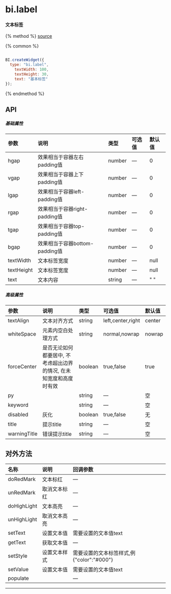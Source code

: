 # bi.label

#### 文本标签

{% method %}
[source](https://jsfiddle.net/fineui/47f5ps1j/)

{% common %}
```javascript

BI.createWidget({
  type: "bi.label",
	textWidth: 100,
	textHeight: 30,
	text: "基本标签"
});


```

{% endmethod %}


## API
##### 基础属性

| 参数    | 说明                           | 类型       | 可选值 | 默认值
| :------ |:-------------                  | :-----     | :----|:----
| hgap    | 效果相当于容器左右padding值    |    number  |  —|  0  |
| vgap    | 效果相当于容器上下padding值    |    number  |  —|  0  |
| lgap    | 效果相当于容器left-padding值   |    number  | — |  0  |
| rgap    | 效果相当于容器right-padding值  |    number  |  —|  0  |
| tgap    | 效果相当于容器top-padding值    |    number  | — |  0  |
| bgap    | 效果相当于容器bottom-padding值 |    number  | — |  0  |
| textWidth   | 文本标签宽度     |    number| —  | null    |
| textHeight  | 文本标签宽度     |    number| —  | null    |
| text    | 文本内容        |    string | — | " " |


##### 高级属性

| 参数    | 说明                           | 类型       | 可选值 | 默认值
| :------ |:-------------                  | :-----     | :----|:----
| textAlign  | 文本对齐方式     |    string  |  left,center,right | center |
| whiteSpace | 元素内空白处理方式    |    string| normal,nowrap | nowrap|
| forceCenter | 是否无论如何都要居中, 不考虑超出边界的情况, 在未知宽度和高度时有效    |    boolean | true,false |  true |
| py      |      |    string | — | 空 |
| keyword |      |    string |  —| 空 |
| disabled | 灰化     |    boolean| true,false | 无 |
| title  | 提示title     |    string | — | 空 |
| warningTitle | 错误提示title     |    string | — | 空 |

## 对外方法
| 名称     | 说明                           |  回调参数     
| :------ |:-------------                  | :-----   
| doRedMark | 文本标红  | —  |
| unRedMark | 取消文本标红| —|
| doHighLight | 文本高亮 | —|
| unHighLight | 取消文本高亮 | —|
| setText| 设置文本值 | 需要设置的文本值text|
| getText| 获取文本值 | —|
| setStyle | 设置文本样式 |需要设置的文本标签样式,例{"color":"#000"} |
| setValue | 设置文本值 | 需要设置的文本值text |
| populate| | —|


---